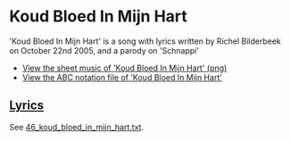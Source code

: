 # Koud Bloed In Mijn Hart

'Koud Bloed In Mijn Hart' is a song with lyrics
written by Richel Bilderbeek on October 22nd 2005,
and a parody on 'Schnappi'

- [View the sheet music of 'Koud Bloed In Mijn Hart' (png)](46_koud_bloed_in_mijn_hart.png)
- [View the ABC notation file of 'Koud Bloed In Mijn Hart'](46_koud_bloed_in_mijn_hart.abc)

## [Lyrics](46_koud_bloed_in_mijn_hart.txt)

See [46_koud_bloed_in_mijn_hart.txt](46_koud_bloed_in_mijn_hart.txt).
